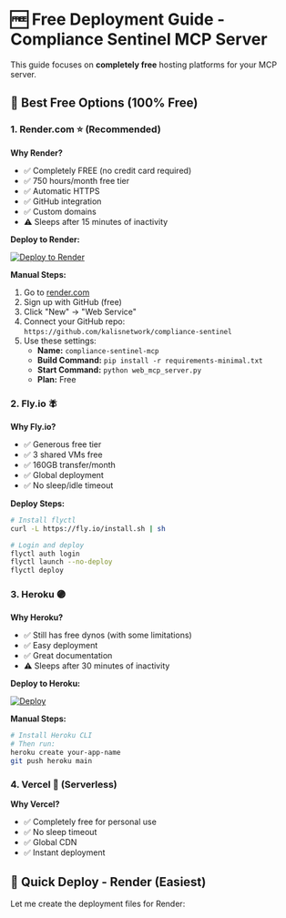 # 🆓 Free Deployment Guide - Compliance Sentinel MCP Server

This guide focuses on **completely free** hosting platforms for your MCP server.

## 🎯 Best Free Options (100% Free)

### 1. Render.com ⭐ (Recommended)

**Why Render?**
- ✅ Completely FREE (no credit card required)
- ✅ 750 hours/month free tier
- ✅ Automatic HTTPS
- ✅ GitHub integration
- ✅ Custom domains
- ⚠️ Sleeps after 15 minutes of inactivity

**Deploy to Render:**

[![Deploy to Render](https://render.com/images/deploy-to-render-button.svg)](https://render.com/deploy?repo=https://github.com/kalisnetwork/compliance-sentinel)

**Manual Steps:**
1. Go to [render.com](https://render.com)
2. Sign up with GitHub (free)
3. Click "New" → "Web Service"
4. Connect your GitHub repo: `https://github.com/kalisnetwork/compliance-sentinel`
5. Use these settings:
   - **Name:** `compliance-sentinel-mcp`
   - **Build Command:** `pip install -r requirements-minimal.txt`
   - **Start Command:** `python web_mcp_server.py`
   - **Plan:** Free

### 2. Fly.io 🪰

**Why Fly.io?**
- ✅ Generous free tier
- ✅ 3 shared VMs free
- ✅ 160GB transfer/month
- ✅ Global deployment
- ✅ No sleep/idle timeout

**Deploy Steps:**
```bash
# Install flyctl
curl -L https://fly.io/install.sh | sh

# Login and deploy
flyctl auth login
flyctl launch --no-deploy
flyctl deploy
```

### 3. Heroku 🟣

**Why Heroku?**
- ✅ Still has free dynos (with some limitations)
- ✅ Easy deployment
- ✅ Great documentation
- ⚠️ Sleeps after 30 minutes of inactivity

**Deploy to Heroku:**

[![Deploy](https://www.herokucdn.com/deploy/button.svg)](https://heroku.com/deploy?template=https://github.com/kalisnetwork/compliance-sentinel)

**Manual Steps:**
```bash
# Install Heroku CLI
# Then run:
heroku create your-app-name
git push heroku main
```

### 4. Vercel 🔺 (Serverless)

**Why Vercel?**
- ✅ Completely free for personal use
- ✅ No sleep timeout
- ✅ Global CDN
- ✅ Instant deployment

## 🚀 Quick Deploy - Render (Easiest)

Let me create the deployment files for Render:
